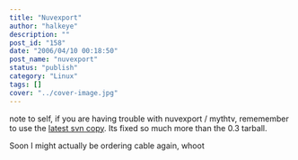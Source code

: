 ```yaml
---
title: "Nuvexport"
author: "halkeye"
description: ""
post_id: "158"
date: "2006/04/10 00:18:50"
post_name: "nuvexport"
status: "publish"
category: "Linux"
tags: []
cover: "../cover-image.jpg"
---
```


note to self, if you are having trouble with nuvexport / mythtv, rememember to use the [latest svn copy](https://svn.forevermore.net/nuvexport/wiki). Its fixed so much more than the 0.3 tarball.

Soon I might actually be ordering cable again, whoot